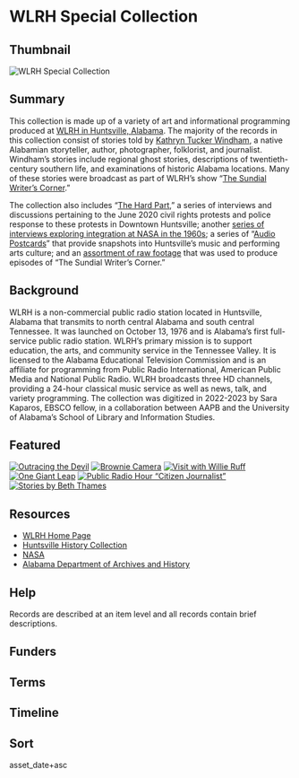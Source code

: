 # WLRH Special Collection

## Thumbnail

![WLRH Special Collection](https://s3.amazonaws.com/americanarchive.org/special-collections/WLRH-logo.png "WLRH Special Collection")

## Summary

This collection is made up of a variety of art and informational programming produced at [WLRH in Huntsville, Alabama](https://americanarchive.org/catalog?f%5Baccess_types%5D%5B%5D=digitized&f%5Bcontributing_organizations%5D%5B%5D=WLRH+%28AL%29&sort=asset_date+asc). The majority of the records in this collection consist of stories told by [Kathryn Tucker Windham](https://americanarchive.org/catalog?utf8=%E2%9C%93&f%5Baccess_types%5D%5B%5D=digitized&f%5Bcontributing_organizations%5D%5B%5D=WLRH+%28AL%29&sort=asset_date+asc&q=%22Kathryn+Tucker+Windham%22), a native Alabamian storyteller, author, photographer, folklorist, and journalist. Windham’s stories include regional ghost stories, descriptions of twentieth-century southern life, and examinations of historic Alabama locations. Many of these stories were broadcast as part of WLRH’s show “[The Sundial Writer’s Corner](https://americanarchive.org/catalog?utf8=%E2%9C%93&f%5Baccess_types%5D%5B%5D=digitized&f%5Bcontributing_organizations%5D%5B%5D=WLRH+%28AL%29&sort=asset_date+asc&q=%22Sundial+Writers+Corner%22).”

The collection also includes “[The Hard Part](https://americanarchive.org/catalog?f%5Baccess_types%5D%5B%5D=all&f%5Bseries_titles%5D%5B%5D=The+Hard+Part&sort=asset_date+asc),” a series of interviews and discussions pertaining to the June 2020 civil rights protests and police response to these protests in Downtown Huntsville; another [series of interviews exploring integration at NASA in the 1960s](https://americanarchive.org/catalog?utf8=%E2%9C%93&f%5Baccess_types%5D%5B%5D=digitized&f%5Bcontributing_organizations%5D%5B%5D=WLRH+%28AL%29&sort=asset_date+asc&q=%22One+Giant+Leap%22); a series of “[Audio Postcards](https://americanarchive.org/catalog?utf8=%E2%9C%93&f%5Baccess_types%5D%5B%5D=digitized&f%5Bcontributing_organizations%5D%5B%5D=WLRH+%28AL%29&sort=asset_date+asc&q=%22Audio+Postcard%22)” that provide snapshots into Huntsville’s music and performing arts culture; and an [assortment of raw footage](https://americanarchive.org/catalog?f%5Baccess_types%5D%5B%5D=digitized&f%5Basset_type%5D%5B%5D=Raw+Footage&f%5Bcontributing_organizations%5D%5B%5D=WLRH+%28AL%29&sort=asset_date+asc) that was used to produce episodes of “The Sundial Writer’s Corner.”

## Background


WLRH is a non-commercial public radio station located in Huntsville, Alabama that transmits to north central Alabama and south central Tennessee. It was launched on October 13, 1976 and is Alabama’s first full-service public radio station. WLRH’s primary mission is to support education, the arts, and community service in the Tennessee Valley. It is licensed to the Alabama Educational Television Commission and is an affiliate for programming from Public Radio International, American Public Media and National Public Radio. WLRH broadcasts three HD channels, providing a 24-hour classical music service as well as news, talk, and variety programming. The collection was digitized in 2022-2023 by Sara Kaparos, EBSCO fellow, in a collaboration between AAPB and the University of Alabama’s School of Library and Information Studies.

## Featured

[![Outracing the Devil](https://s3.amazonaws.com/americanarchive.org/special-collections/aapb_tile.png)](/catalog/cpb-aacip-717daf0af98)
[![Brownie Camera](https://s3.amazonaws.com/americanarchive.org/special-collections/aapb_tile.png)](/catalog/cpb-aacip-eeeab69407d)
[![Visit with Willie Ruff](https://s3.amazonaws.com/americanarchive.org/special-collections/aapb_tile.png)](/catalog/cpb-aacip-d7fcfab8e82)
[![One Giant Leap](https://s3.amazonaws.com/americanarchive.org/special-collections/aapb_tile.png)](/catalog/cpb-aacip-81ff92cc214)
[![Public Radio Hour “Citizen Journalist”](https://s3.amazonaws.com/americanarchive.org/special-collections/aapb_tile.png)](/catalog/cpb-aacip-660cd3ce611)
[![Stories by Beth Thames](https://s3.amazonaws.com/americanarchive.org/special-collections/aapb_tile.png)](/catalog/cpb-aacip-97bd4bf05ea)

## Resources

- [WLRH Home Page](https://www.wlrh.org/)
- [Huntsville History Collection](https://huntsvillehistorycollection.org/hhc/)
- [NASA](https://www.nasa.gov/)
- [Alabama Department of Archives and History](https://archives.alabama.gov/)

## Help

Records are described at an item level and all records contain brief descriptions.

## Funders

## Terms

## Timeline

## Sort

asset_date+asc
